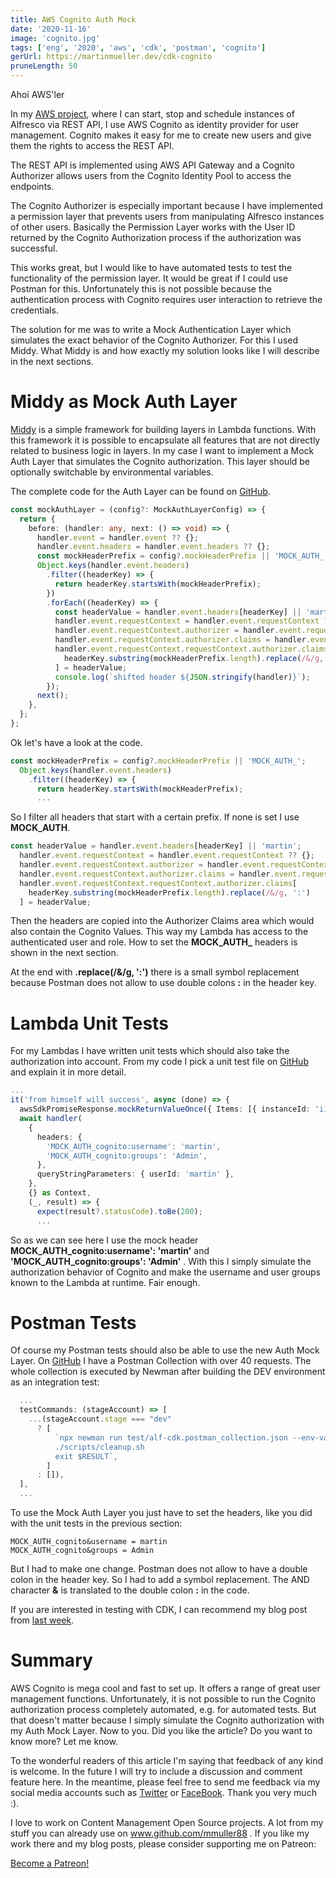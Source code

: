 ```yaml
---
title: AWS Cognito Auth Mock
date: '2020-11-16'
image: 'cognito.jpg'
tags: ['eng', '2020', 'aws', 'cdk', 'postman', 'cognito']
gerUrl: https://martinmueller.dev/cdk-cognito
pruneLength: 50
---
```


Ahoi AWS'ler

In my [AWS project](https://martinmueller.dev/alf-provisioner-eng), where I can start, stop and schedule instances of Alfresco via REST API, I use AWS Cognito as identity provider for user management. Cognito makes it easy for me to create new users and give them the rights to access the REST API.

The REST API is implemented using AWS API Gateway and a Cognito Authorizer allows users from the Cognito Identity Pool to access the endpoints.

The Cognito Authorizer is especially important because I have implemented a permission layer that prevents users from manipulating Alfresco instances of other users. Basically the Permission Layer works with the User ID returned by the Cognito Authorization process if the authorization was successful.

This works great, but I would like to have automated tests to test the functionality of the permission layer. It would be great if I could use Postman for this. Unfortunately this is not possible because the authentication process with Cognito requires user interaction to retrieve the credentials.

The solution for me was to write a Mock Authentication Layer which simulates the exact behavior of the Cognito Authorizer. For this I used Middy. What Middy is and how exactly my solution looks like I will describe in the next sections.

# Middy as Mock Auth Layer
[Middy](https://github.com/middyjs/middy) is a simple framework for building layers in Lambda functions. With this framework it is possible to encapsulate all features that are not directly related to business logic in layers. In my case I want to implement a Mock Auth Layer that simulates the Cognito authorization. This layer should be optionally switchable by environmental variables.

The complete code for the Auth Layer can be found on [GitHub](https://github.com/mmuller88/alf-cdk/blob/master/src/util/mockAuthLayer.ts).

```TypeScript
const mockAuthLayer = (config?: MockAuthLayerConfig) => {
  return {
    before: (handler: any, next: () => void) => {
      handler.event = handler.event ?? {};
      handler.event.headers = handler.event.headers ?? {};
      const mockHeaderPrefix = config?.mockHeaderPrefix || 'MOCK_AUTH_';
      Object.keys(handler.event.headers)
        .filter((headerKey) => {
          return headerKey.startsWith(mockHeaderPrefix);
        })
        .forEach((headerKey) => {
          const headerValue = handler.event.headers[headerKey] || 'martin';
          handler.event.requestContext = handler.event.requestContext ?? {};
          handler.event.requestContext.authorizer = handler.event.requestContext.authorizer ?? {};
          handler.event.requestContext.authorizer.claims = handler.event.requestContext.authorizer.claims ?? {};
          handler.event.requestContext.requestContext.authorizer.claims[
            headerKey.substring(mockHeaderPrefix.length).replace(/&/g, ':')
          ] = headerValue;
          console.log(`shifted header ${JSON.stringify(handler)}`);
        });
      next();
    },
  };
};
```

Ok let's have a look at the code.

```TypeScript
const mockHeaderPrefix = config?.mockHeaderPrefix || 'MOCK_AUTH_';
  Object.keys(handler.event.headers)
    .filter((headerKey) => {
      return headerKey.startsWith(mockHeaderPrefix);
      ...
```

So I filter all headers that start with a certain prefix. If none is set I use **MOCK_AUTH**.

```TypeScript
const headerValue = handler.event.headers[headerKey] || 'martin';
  handler.event.requestContext = handler.event.requestContext ?? {};
  handler.event.requestContext.authorizer = handler.event.requestContext.authorizer ?? {};
  handler.event.requestContext.authorizer.claims = handler.event.requestContext.authorizer.claims ?? {};
  handler.event.requestContext.requestContext.authorizer.claims[
    headerKey.substring(mockHeaderPrefix.length).replace(/&/g, ':')
  ] = headerValue;
```

Then the headers are copied into the Authorizer Claims area which would also contain the Cognito Values. This way my Lambda has access to the authenticated user and role. How to set the **MOCK_AUTH_** headers is shown in the next section.

At the end with **.replace(/&/g, ':')** there is a small symbol replacement because Postman does not allow to use double colons **:** in the header key.

# Lambda Unit Tests
For my Lambdas I have written unit tests which should also take the authorization into account. From my code I pick a unit test file on [GitHub](https://github.com/mmuller88/alf-cdk/blob/master/test/get-all-conf-api.spec.ts) and explain it in more detail.

```TypeScript
...
it('from himself will success', async (done) => {
  awsSdkPromiseResponse.mockReturnValueOnce({ Items: [{ instanceId: 'i123', userId: 'martin' }] });
  await handler(
    {
      headers: {
        'MOCK_AUTH_cognito:username': 'martin',
        'MOCK_AUTH_cognito:groups': 'Admin',
      },
      queryStringParameters: { userId: 'martin' },
    },
    {} as Context,
    (_, result) => {
      expect(result?.statusCode).toBe(200);
      ...
```

So as we can see here I use the mock header **MOCK_AUTH_cognito:username': 'martin'** and **'MOCK_AUTH_cognito:groups': 'Admin'** . With this I simply simulate the authorization behavior of Cognito and make the username and user groups known to the Lambda at runtime. Fair enough.

# Postman Tests
Of course my Postman tests should also be able to use the new Auth Mock Layer. On [GitHub](https://github.com/mmuller88/alf-cdk-api-gw/blob/master/test/alf-cdk.postman_collection.json) I have a Postman Collection with over 40 requests. The whole collection is executed by Newman after building the DEV environment as an integration test:

```TypeScript
  ...
  testCommands: (stageAccount) => [
    ...(stageAccount.stage === "dev"
      ? [
          `npx newman run test/alf-cdk.postman_collection.json --env-var baseUrl=$RestApiEndPoint -r cli,json --reporter-json-export tmp/newman/report.json --export-environment tmp/newman/env-vars.json --export-globals tmp/newman/global-vars.json; RESULT=$? || \,
          ./scripts/cleanup.sh
          exit $RESULT`,
        ]
      : []),
  ],
  ...
```

To use the Mock Auth Layer you just have to set the headers, like you did with the unit tests in the previous section:

```
MOCK_AUTH_cognito&username = martin
MOCK_AUTH_cognito&groups = Admin
```

But I had to make one change. Postman does not allow to have a double colon in the header key. So I had to add a symbol replacement. The AND character **&** is translated to the double colon **:** in the code.

If you are interested in testing with CDK, I can recommend my blog post from [last week](https://martinmueller.dev/pipeline-testing-eng).

# Summary
AWS Cognito is mega cool and fast to set up. It offers a range of great user management functions. Unfortunately, it is not possible to run the Cognito authorization process completely automated, e.g. for automated tests. But that doesn't matter because I simply simulate the Cognito authorization with my Auth Mock Layer. Now to you. Did you like the article? Do you want to know more? Let me know.

To the wonderful readers of this article I'm saying that feedback of any kind is welcome. In the future I will try to include a discussion and comment feature here. In the meantime, please feel free to send me feedback via my social media accounts such as [Twitter](https://twitter.com/MartinMueller_) or [FaceBook](https://www.facebook.com/martin.muller.10485). Thank you very much :).

I love to work on Content Management Open Source projects. A lot from my stuff you can already use on www.github.com/mmuller88 . If you like my work there and my blog posts, please consider supporting me on Patreon:

<a href="https://www.patreon.com/bePatron?u=29010217" data-patreon-widget-type="become-patron-button">Become a Patreon!</a><script async src="https://c6.patreon.com/becomePatronButton.bundle.js"></script>
